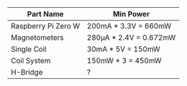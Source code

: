 Part Name  | Min Power
---        | ---
Raspberry Pi Zero W | 200mA * 3.3V = 660mW
Magnetometers | 280μA * 2.4V = 0.672mW
Single Coil | 30mA * 5V = 150mW
Coil System | 150mW * 3 = 450mW
H-Bridge | ?
